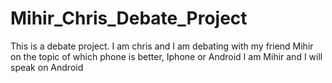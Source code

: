# Mihir_Chris_Debate_Project
This is a debate project. I am chris and I am debating with my friend Mihir on the topic of which phone is better, Iphone or Android
I am Mihir and I will speak on Android